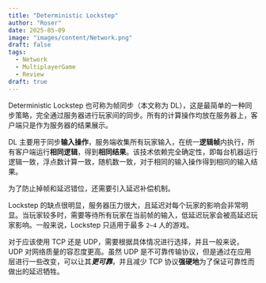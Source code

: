 ```yaml
---
title: "Deterministic Lockstep"
author: "Roser"
date: 2025-05-09
image: "images/content/Network.png"
draft: false
tags:
  - Network
  - MultiplayerGame
  - Review
draft: true
---
```

Deterministic Lockstep 也可称为帧同步（本文称为 DL），这是最简单的一种同步策略，完全通过服务器进行玩家间的同步。所有的计算操作均放在服务器上，客户端只是作为服务器的结果展示。

DL 主要用于同步**输入操作**，服务端收集所有玩家输入，在统一**逻辑帧**内执行，所有客户端运行**相同逻辑**，得到**相同结果**。该技术依赖完全确定性，即每台机器运行逻辑一致，浮点数计算一致，随机数一致，对于相同的输入操作得到相同的输入结果。

为了防止掉帧和延迟错位，还需要引入延迟补偿机制。

Lockstep 的缺点很明显，服务器压力很大，且延迟对每个玩家的影响会非常明显。当玩家较多时，需要等待所有玩家在当前帧的输入，低延迟玩家会被高延迟玩家影响。一般来说，Lockstep 只适用于最多 `2~4` 人的游戏。

对于应该使用 TCP 还是 UDP，需要根据具体情况进行选择，并且一般来说，UDP 对网络质量的容忍度更高。虽然 UDP 是不可靠传输协议，但是通过在应用层进行一些改变，可以让其***更可靠***，并且减少 TCP 协议**强硬地**为了保证可靠性而做出的延迟牺牲。